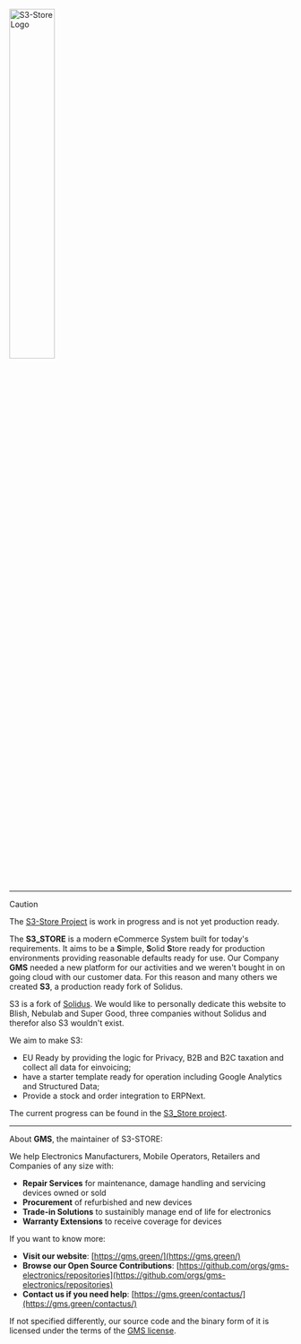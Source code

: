 
<br/>
<img width="40%" src="https://github.com/user-attachments/assets/980b328e-b8db-41a9-b809-5fd54d77155f" alt="S3-Store Logo">

---

> [!Caution]  
> The [S3-Store Project](https://github.com/orgs/S3-Store/projects/1) is work in progress and is not yet production ready.

The **S3_STORE** is a modern eCommerce System built for today's requirements.
It aims to be a **S**imple, **S**olid **S**tore ready for production environments providing reasonable defaults ready for use.
Our Company **GMS** needed a new platform for our activities and we weren't bought in on going cloud with our customer data. 
For this reason and many others we created **S3**, a production ready fork of Solidus.

S3 is a fork of [Solidus](https://github.com/solidusio/solidus).
We would like to personally dedicate this website to Blish, Nebulab and Super Good, three companies without Solidus and therefor also S3 wouldn't exist. 

We aim to make S3: 
- EU Ready by providing the logic for Privacy, B2B and B2C taxation and collect all data for einvoicing;
- have a starter template ready for operation including Google Analytics and Structured Data;
- Provide a stock and order integration to ERPNext.

The current progress can be found in the [S3_Store project](https://github.com/orgs/S3-Store/projects/1).

---

About **GMS**, the maintainer of S3-STORE:

We help Electronics Manufacturers, Mobile Operators, Retailers and Companies of any size with:
- **Repair Services** for maintenance, damage handling and servicing devices owned or sold 
- **Procurement** of refurbished and new devices
- **Trade-in Solutions** to sustainibly manage end of life for electronics
- **Warranty Extensions** to receive coverage for devices 

If you want to know more:
- **Visit our website**: [https://gms.green/](https://gms.green/)
- **Browse our Open Source Contributions**: [https://github.com/orgs/gms-electronics/repositories](https://github.com/orgs/gms-electronics/repositories)
- **Contact us if you need help**: [https://gms.green/contactus/](https://gms.green/contactus/)

If not specified differently, our source code and the binary form of it is licensed under the terms of the [GMS license](https://github.com/gms-electronics/.github/blob/main/License.md).
